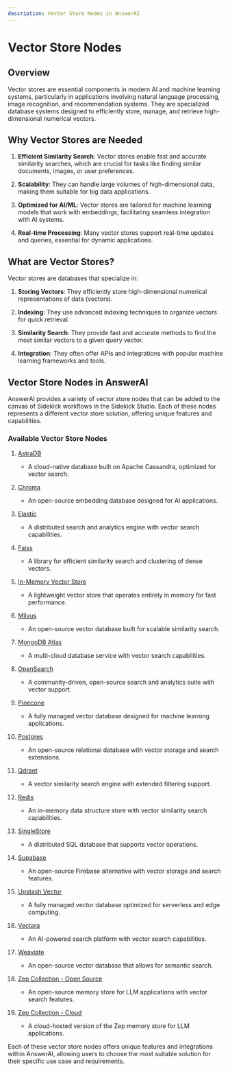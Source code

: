 ```yaml
---
description: Vector Store Nodes in AnswerAI
---
```


# Vector Store Nodes

## Overview

Vector stores are essential components in modern AI and machine learning systems, particularly in applications involving natural language processing, image recognition, and recommendation systems. They are specialized database systems designed to efficiently store, manage, and retrieve high-dimensional numerical vectors.

## Why Vector Stores are Needed

1. **Efficient Similarity Search**: Vector stores enable fast and accurate similarity searches, which are crucial for tasks like finding similar documents, images, or user preferences.

2. **Scalability**: They can handle large volumes of high-dimensional data, making them suitable for big data applications.

3. **Optimized for AI/ML**: Vector stores are tailored for machine learning models that work with embeddings, facilitating seamless integration with AI systems.

4. **Real-time Processing**: Many vector stores support real-time updates and queries, essential for dynamic applications.

## What are Vector Stores?

Vector stores are databases that specialize in:

1. **Storing Vectors**: They efficiently store high-dimensional numerical representations of data (vectors).

2. **Indexing**: They use advanced indexing techniques to organize vectors for quick retrieval.

3. **Similarity Search**: They provide fast and accurate methods to find the most similar vectors to a given query vector.

4. **Integration**: They often offer APIs and integrations with popular machine learning frameworks and tools.

## Vector Store Nodes in AnswerAI

AnswerAI provides a variety of vector store nodes that can be added to the canvas of Sidekick workflows in the Sidekick Studio. Each of these nodes represents a different vector store solution, offering unique features and capabilities.

### Available Vector Store Nodes

1. [AstraDB](astradb.md)
   - A cloud-native database built on Apache Cassandra, optimized for vector search.

2. [Chroma](chroma.md)
   - An open-source embedding database designed for AI applications.

3. [Elastic](elastic.md)
   - A distributed search and analytics engine with vector search capabilities.

4. [Faiss](faiss.md)
   - A library for efficient similarity search and clustering of dense vectors.

5. [In-Memory Vector Store](in-memory-vector-store.md)
   - A lightweight vector store that operates entirely in memory for fast performance.

6. [Milvus](milvus.md)
   - An open-source vector database built for scalable similarity search.

7. [MongoDB Atlas](mongodb-atlas.md)
   - A multi-cloud database service with vector search capabilities.

8. [OpenSearch](opensearch.md)
   - A community-driven, open-source search and analytics suite with vector support.

9. [Pinecone](pinecone.md)
   - A fully managed vector database designed for machine learning applications.

10. [Postgres](postgres.md)
    - An open-source relational database with vector storage and search extensions.

11. [Qdrant](qdrant.md)
    - A vector similarity search engine with extended filtering support.

12. [Redis](redis.md)
    - An in-memory data structure store with vector similarity search capabilities.

13. [SingleStore](singlestore.md)
    - A distributed SQL database that supports vector operations.

14. [Supabase](supabase.md)
    - An open-source Firebase alternative with vector storage and search features.

15. [Upstash Vector](upstash-vector.md)
    - A fully managed vector database optimized for serverless and edge computing.

16. [Vectara](vectara.md)
    - An AI-powered search platform with vector search capabilities.

17. [Weaviate](weaviate.md)
    - An open-source vector database that allows for semantic search.

18. [Zep Collection - Open Source](zep-collection-open-source.md)
    - An open-source memory store for LLM applications with vector search features.

19. [Zep Collection - Cloud](zep-collection-cloud.md)
    - A cloud-hosted version of the Zep memory store for LLM applications.

Each of these vector store nodes offers unique features and integrations within AnswerAI, allowing users to choose the most suitable solution for their specific use case and requirements.

<!-- TODO: Add a screenshot of the Vector Store Nodes section in the Sidekick Studio canvas -->